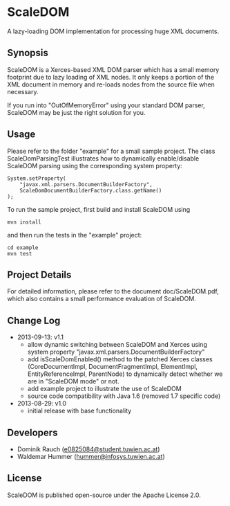 ScaleDOM
========

A lazy-loading DOM implementation for processing huge XML documents.

Synopsis
--------

ScaleDOM is a Xerces-based XML DOM parser which has a small memory 
footprint due to lazy loading of XML nodes. It only keeps a portion 
of the XML document in memory and re-loads nodes from the source 
file when necessary. 

If you run into "OutOfMemoryError" using your standard DOM parser, 
ScaleDOM may be just the right solution for you.

Usage 
-----

Please refer to the folder "example" for a small sample project.
The class ScaleDomParsingTest illustrates how to dynamically 
enable/disable ScaleDOM parsing using the corresponding system property:

```
System.setProperty(
    "javax.xml.parsers.DocumentBuilderFactory", 
    ScaleDomDocumentBuilderFactory.class.getName()
);
```

To run the sample project, first build and install ScaleDOM using

```
mvn install
```

and then run the tests in the "example" project:

```
cd example
mvn test
```

Project Details 
---------------

For detailed information, please refer to the document doc/ScaleDOM.pdf, 
which also contains a small performance evaluation of ScaleDOM.

Change Log
----------

- 2013-09-13: v1.1
  * allow dynamic switching between ScaleDOM and Xerces using system 
    property "javax.xml.parsers.DocumentBuilderFactory"
  * add isScaleDomEnabled() method to the patched Xerces classes 
    (CoreDocumentImpl, DocumentFragmentImpl, ElementImpl, 
    EntityReferenceImpl, ParentNode) to dynamically detect whether 
    we are in "ScaleDOM mode" or not.
  * add example project to illustrate the use of ScaleDOM
  * source code compatibility with Java 1.6 (removed 1.7 specific code)
- 2013-08-29: v1.0
  * initial release with base functionality

Developers
----------

* Dominik Rauch (e0825084@student.tuwien.ac.at)
* Waldemar Hummer (hummer@infosys.tuwien.ac.at)

License
-------

ScaleDOM is published open-source under the Apache License 2.0.

